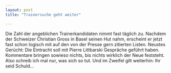 ```yaml
---
layout: post
title: "Trainersuche geht weiter"

---
```


Die Zahl der angeblichen Trainerkandidaten nimmt fast täglich zu. Nachdem der Schweizer Christian Gross in Basel seinen Hut nahm, erscheint er jetzt fast schon logisch mit auf den von der Presse gern zitierten Listen. Neustes Gerücht: Die Eintracht soll mit Pierre Littbarski Gespräche geführt haben. Kommentare bringen sowieso nichts, bis nichts wirklich der Neue feststeht. Also schreib ich mal nur, was sich so tut. Und im Zweifel gilt weiterhin: Ihr seid Schuld...


